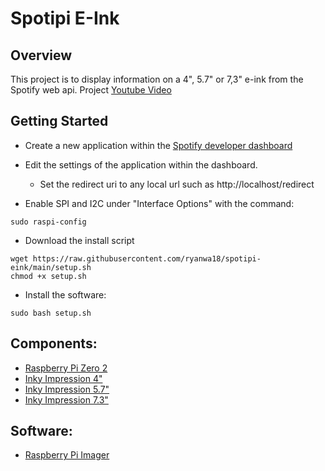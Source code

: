 # Spotipi E-Ink
## Overview
This project is to display information on a 4", 5.7" or 7,3" e-ink from the Spotify web api. Project [Youtube Video](https://www.youtube.com/watch?v=uQYIAYa27ds)

## Getting Started
* Create a new application within the [Spotify developer dashboard](https://developer.spotify.com/dashboard/applications)
* Edit the settings of the application within the dashboard.
    * Set the redirect uri to any local url such as http://localhost/redirect

* Enable SPI and I2C under "Interface Options" with the command:
```
sudo raspi-config
```

* Download the install script
```
wget https://raw.githubusercontent.com/ryanwa18/spotipi-eink/main/setup.sh
chmod +x setup.sh
```

* Install the software: 
```
sudo bash setup.sh
```

## Components: 
* [Raspberry Pi Zero 2](https://www.raspberrypi.com/products/raspberry-pi-zero-2-w/)
* [Inky Impression 4"](https://shop.pimoroni.com/products/inky-impression-4?variant=39599238807635)
* [Inky Impression 5.7"](https://shop.pimoroni.com/products/inky-impression-5-7?variant=32298701324371)
* [Inky Impression 7.3"](https://shop.pimoroni.com/products/inky-impression-7-3?variant=40512683376723)

## Software:
* [Raspberry Pi Imager](https://www.raspberrypi.com/software/)